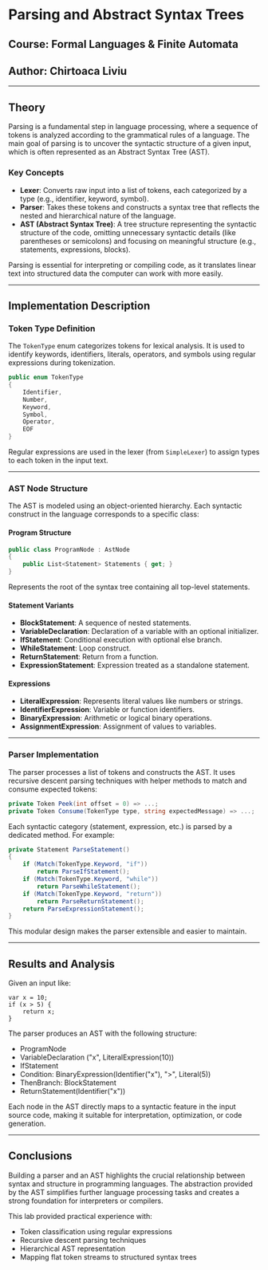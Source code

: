 
# Parsing and Abstract Syntax Trees

## Course: Formal Languages & Finite Automata  
## Author: Chirtoaca Liviu

---

## Theory

Parsing is a fundamental step in language processing, where a sequence of tokens is analyzed according to the grammatical rules of a language. The main goal of parsing is to uncover the syntactic structure of a given input, which is often represented as an Abstract Syntax Tree (AST).

### Key Concepts

- **Lexer**: Converts raw input into a list of tokens, each categorized by a type (e.g., identifier, keyword, symbol).
- **Parser**: Takes these tokens and constructs a syntax tree that reflects the nested and hierarchical nature of the language.
- **AST (Abstract Syntax Tree)**: A tree structure representing the syntactic structure of the code, omitting unnecessary syntactic details (like parentheses or semicolons) and focusing on meaningful structure (e.g., statements, expressions, blocks).

Parsing is essential for interpreting or compiling code, as it translates linear text into structured data the computer can work with more easily.

---

## Implementation Description

### Token Type Definition

The `TokenType` enum categorizes tokens for lexical analysis. It is used to identify keywords, identifiers, literals, operators, and symbols using regular expressions during tokenization.

```csharp
public enum TokenType
{
    Identifier,
    Number,
    Keyword,
    Symbol,
    Operator,
    EOF
}
```

Regular expressions are used in the lexer (from `SimpleLexer`) to assign types to each token in the input text.

---

### AST Node Structure

The AST is modeled using an object-oriented hierarchy. Each syntactic construct in the language corresponds to a specific class:

#### Program Structure

```csharp
public class ProgramNode : AstNode
{
    public List<Statement> Statements { get; }
}
```

Represents the root of the syntax tree containing all top-level statements.

#### Statement Variants

- **BlockStatement**: A sequence of nested statements.
- **VariableDeclaration**: Declaration of a variable with an optional initializer.
- **IfStatement**: Conditional execution with optional else branch.
- **WhileStatement**: Loop construct.
- **ReturnStatement**: Return from a function.
- **ExpressionStatement**: Expression treated as a standalone statement.

#### Expressions

- **LiteralExpression**: Represents literal values like numbers or strings.
- **IdentifierExpression**: Variable or function identifiers.
- **BinaryExpression**: Arithmetic or logical binary operations.
- **AssignmentExpression**: Assignment of values to variables.

---

### Parser Implementation

The parser processes a list of tokens and constructs the AST. It uses recursive descent parsing techniques with helper methods to match and consume expected tokens:

```csharp
private Token Peek(int offset = 0) => ...;
private Token Consume(TokenType type, string expectedMessage) => ...;
```

Each syntactic category (statement, expression, etc.) is parsed by a dedicated method. For example:

```csharp
private Statement ParseStatement()
{
    if (Match(TokenType.Keyword, "if"))
        return ParseIfStatement();
    if (Match(TokenType.Keyword, "while"))
        return ParseWhileStatement();
    if (Match(TokenType.Keyword, "return"))
        return ParseReturnStatement();
    return ParseExpressionStatement();
}
```

This modular design makes the parser extensible and easier to maintain.

---

## Results and Analysis

Given an input like:

```text
var x = 10;
if (x > 5) {
    return x;
}
```

The parser produces an AST with the following structure:

- ProgramNode
- VariableDeclaration ("x", LiteralExpression(10))
- IfStatement
- Condition: BinaryExpression(Identifier("x"), ">", Literal(5))
- ThenBranch: BlockStatement
- ReturnStatement(Identifier("x"))

Each node in the AST directly maps to a syntactic feature in the input source code, making it suitable for interpretation, optimization, or code generation.

---

## Conclusions

Building a parser and an AST highlights the crucial relationship between syntax and structure in programming languages. The abstraction provided by the AST simplifies further language processing tasks and creates a strong foundation for interpreters or compilers.

This lab provided practical experience with:
- Token classification using regular expressions
- Recursive descent parsing techniques
- Hierarchical AST representation
- Mapping flat token streams to structured syntax trees

